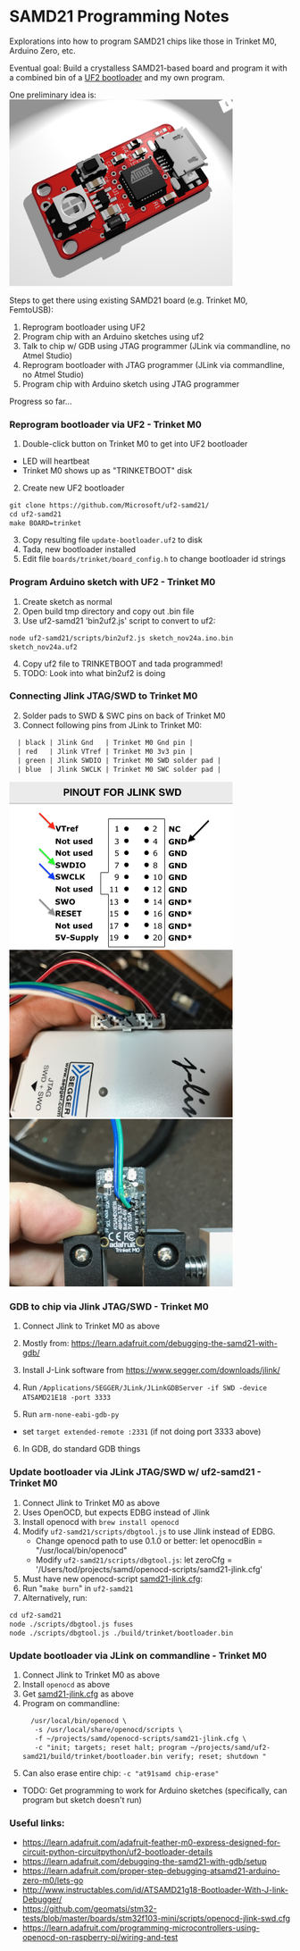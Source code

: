 # SAMD21 Programming Notes

Explorations into how to program SAMD21 chips like those in Trinket M0, Arduino Zero, etc.

Eventual goal: Build a crystalless SAMD21-based board and program it with a combined bin of a [UF2 bootloader](https://github.com/Microsoft/uf2-samd21/) and my own program.

One preliminary idea is:
<img src="./imgs/TrinketBlinkM0B-render-top.png" width="400">

Steps to get there using existing SAMD21 board (e.g. Trinket M0, FemtoUSB):
1. Reprogram bootloader using UF2
2. Program chip with an Arduino sketches using uf2
3. Talk to chip w/ GDB using JTAG programmer (JLink via commandline, no Atmel Studio)
3. Reprogram bootloader with JTAG programmer (JLink via commandline, no Atmel Studio)
4. Program chip with Arduino sketch using JTAG programmer


Progress so far...

### Reprogram bootloader via UF2 - Trinket M0 ###
1. Double-click button on Trinket M0 to get into UF2 bootloader
  - LED will heartbeat
  - Trinket M0 shows up as "TRINKETBOOT" disk
2. Create new UF2 bootloader
  ```
  git clone https://github.com/Microsoft/uf2-samd21/
  cd uf2-samd21
  make BOARD=trinket
  ```

3. Copy resulting file `update-bootloader.uf2` to disk
4. Tada, new bootloader installed
5. Edit file `boards/trinket/board_config.h` to change bootloader id strings

### Program Arduino sketch with UF2 - Trinket M0 ###
1. Create sketch as normal
2. Open build tmp directory and copy out .bin file
3. Use uf2-samd21 'bin2uf2.js' script to convert to uf2:
  ```
  node uf2-samd21/scripts/bin2uf2.js sketch_nov24a.ino.bin sketch_nov24a.uf2
  ```
4. Copy uf2 file to TRINKETBOOT and tada programmed!
5. TODO: Look into what bin2uf2 is doing

### Connecting Jlink JTAG/SWD to Trinket M0 ###
2. Solder pads to SWD & SWC pins on back of Trinket M0
3. Connect following pins from JLink to Trinket M0:
```
  | black | Jlink Gnd   | Trinket M0 Gnd pin |
  | red   | Jlink VTref | Trinket M0 3v3 pin |
  | green | Jlink SWDIO | Trinket M0 SWD solder pad |
  | blue  | Jlink SWCLK | Trinket M0 SWC solder pad |
```
<img src="./imgs/jlink-swd-pinout.png" width="400">
<img src="./imgs/jlink-swd.jpg" width="400">
<img src="./imgs/trinketm0-swd.jpg" width="400">

### GDB to chip via Jlink JTAG/SWD  - Trinket M0 ###

1. Connect Jlink to Trinket M0 as above

2. Mostly from: https://learn.adafruit.com/debugging-the-samd21-with-gdb/
3. Install J-Link software from https://www.segger.com/downloads/jlink/
4. Run `/Applications/SEGGER/JLink/JLinkGDBServer -if SWD -device ATSAMD21E18 -port 3333`
5. Run `arm-none-eabi-gdb-py`
  - set `target extended-remote :2331` (if not doing port 3333 above)
6. In GDB, do standard GDB things


### Update bootloader via JLink JTAG/SWD w/ uf2-samd21 - Trinket M0 ###
1. Connect Jlink to Trinket M0 as above
2. Uses OpenOCD, but expects EDBG instead of Jlink
3. Install openocd with `brew install openocd`
4. Modify `uf2-samd21/scripts/dbgtool.js` to use Jlink instead of EDBG.
   - Change openocd path to use 0.1.0 or better:
         let openocdBin = "/usr/local/bin/openocd"
   - Modify `uf2-samd21/scripts/dbgtool.js`:
         let zeroCfg = '/Users/tod/projects/samd/openocd-scripts/samd21-jlink.cfg'
 5. Must have new openocd-script [samd21-jlink.cfg](./samd21-jlink.cfg):
 6. Run "`make burn`" in `uf2-samd21`
 7. Alternatively, run:
  ```
  cd uf2-samd21
  node ./scripts/dbgtool.js fuses
  node ./scripts/dbgtool.js ./build/trinket/bootloader.bin
  ```

### Update bootloader via JLink on commandline - Trinket M0
1. Connect Jlink to Trinket M0 as above
2. Install `openocd` as above
3. Get [samd21-jlink.cfg](./samd21-jlink.cfg) as above
4. Program on commandline:
   ```
     /usr/local/bin/openocd \
      -s /usr/local/share/openocd/scripts \
      -f ~/projects/samd/openocd-scripts/samd21-jlink.cfg \
      -c "init; targets; reset halt; program ~/projects/samd/uf2-samd21/build/trinket/bootloader.bin verify; reset; shutdown "
    ```
5. Can also erase entire chip: `-c "at91samd chip-erase"`
- TODO: Get programming to work for Arduino sketches
  (specifically, can program but sketch doesn't run)





### Useful links: ###
- https://learn.adafruit.com/adafruit-feather-m0-express-designed-for-circuit-python-circuitpython/uf2-bootloader-details
- https://learn.adafruit.com/debugging-the-samd21-with-gdb/setup
- https://learn.adafruit.com/proper-step-debugging-atsamd21-arduino-zero-m0/lets-go
- http://www.instructables.com/id/ATSAMD21g18-Bootloader-With-J-link-Debugger/
- https://github.com/geomatsi/stm32-tests/blob/master/boards/stm32f103-mini/scripts/openocd-jlink-swd.cfg
- https://learn.adafruit.com/programming-microcontrollers-using-openocd-on-raspberry-pi/wiring-and-test

